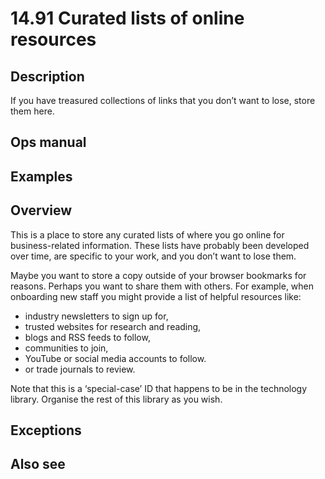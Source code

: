 # 14.91 Curated lists of online resources

## Description

If you have treasured collections of links that you don’t want to lose, store them here.

## Ops manual

## Examples

## Overview

This is a place to store any curated lists of where you go online for business-related information. These lists have probably been developed over time, are specific to your work, and you don’t want to lose them.

Maybe you want to store a copy outside of your browser bookmarks for reasons. Perhaps you want to share them with others. For example, when onboarding new staff you might provide a list of helpful resources like:

- industry newsletters to sign up for,
- trusted websites for research and reading,
- blogs and RSS feeds to follow,
- communities to join,
- YouTube or social media accounts to follow.
- or trade journals to review.

Note that this is a ‘special-case’ ID that happens to be in the technology library. Organise the rest of this library as you wish.

## Exceptions

## Also see

